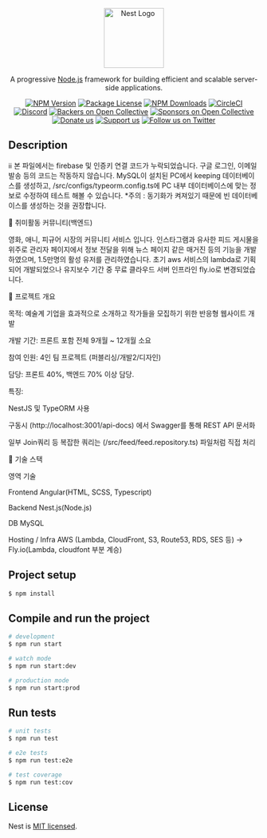 <p align="center">
  <a href="http://nestjs.com/" target="blank"><img src="https://nestjs.com/img/logo-small.svg" width="120" alt="Nest Logo" /></a>
</p>

[circleci-image]: https://img.shields.io/circleci/build/github/nestjs/nest/master?token=abc123def456
[circleci-url]: https://circleci.com/gh/nestjs/nest

  <p align="center">A progressive <a href="http://nodejs.org" target="_blank">Node.js</a> framework for building efficient and scalable server-side applications.</p>
    <p align="center">
<a href="https://www.npmjs.com/~nestjscore" target="_blank"><img src="https://img.shields.io/npm/v/@nestjs/core.svg" alt="NPM Version" /></a>
<a href="https://www.npmjs.com/~nestjscore" target="_blank"><img src="https://img.shields.io/npm/l/@nestjs/core.svg" alt="Package License" /></a>
<a href="https://www.npmjs.com/~nestjscore" target="_blank"><img src="https://img.shields.io/npm/dm/@nestjs/common.svg" alt="NPM Downloads" /></a>
<a href="https://circleci.com/gh/nestjs/nest" target="_blank"><img src="https://img.shields.io/circleci/build/github/nestjs/nest/master" alt="CircleCI" /></a>
<a href="https://discord.gg/G7Qnnhy" target="_blank"><img src="https://img.shields.io/badge/discord-online-brightgreen.svg" alt="Discord"/></a>
<a href="https://opencollective.com/nest#backer" target="_blank"><img src="https://opencollective.com/nest/backers/badge.svg" alt="Backers on Open Collective" /></a>
<a href="https://opencollective.com/nest#sponsor" target="_blank"><img src="https://opencollective.com/nest/sponsors/badge.svg" alt="Sponsors on Open Collective" /></a>
  <a href="https://paypal.me/kamilmysliwiec" target="_blank"><img src="https://img.shields.io/badge/Donate-PayPal-ff3f59.svg" alt="Donate us"/></a>
    <a href="https://opencollective.com/nest#sponsor"  target="_blank"><img src="https://img.shields.io/badge/Support%20us-Open%20Collective-41B883.svg" alt="Support us"></a>
  <a href="https://twitter.com/nestframework" target="_blank"><img src="https://img.shields.io/twitter/follow/nestframework.svg?style=social&label=Follow" alt="Follow us on Twitter"></a>
</p>
  <!--[![Backers on Open Collective](https://opencollective.com/nest/backers/badge.svg)](https://opencollective.com/nest#backer)
  [![Sponsors on Open Collective](https://opencollective.com/nest/sponsors/badge.svg)](https://opencollective.com/nest#sponsor)-->

## Description

ℹ️ℹ️ 본 파일에서는 firebase 및 인증키 연결 코드가 누락되었습니다. 구글 로그인, 이메일 발송 등의 코드는 작동하지 않습니다. MySQL이 설치된 PC에서 keeping 데이터베이스를 생성하고, /src/configs/typeorm.config.ts에 PC 내부 데이터베이스에 맞는 정보로 수정하여 테스트 해볼 수 있습니다. 
*주의 : 동기화가 켜져있기 때문에 빈 데이터베이스를 생성하는 것을 권장합니다.


🚩 취미활동 커뮤니티(백엔드)

영화, 애니, 피규어 시장의 커뮤니티 서비스 입니다. 인스타그램과 유사한 피드 게시물을 위주로 관리자 페이지에서 정보 전달을 위해 뉴스 페이지 같은 매거진 등의 기능을 개발하였으며, 1.5만명의 활성 유저를 관리하였습니다. 초기 aws 서비스의 lambda로 기획되어 개발되었으나 유지보수 기간 중 무료 클라우드 서버 인프라인 fly.io로 변경되었습니다.


📌 프로젝트 개요

목적: 예술계 기업을 효과적으로 소개하고 작가들을 모집하기 위한 반응형 웹사이트 개발

개발 기간: 프론트 포함 전체 9개월 ~ 12개월 소요

참여 인원: 4인 팀 프로젝트 (퍼블리싱/개발2/디자인)

담당: 프론트 40%, 백엔드 70% 이상 담당.

특징:

NestJS 및 TypeORM 사용

구동시 (http://localhost:3001/api-docs) 에서 Swagger를 통해 REST API 문서화

일부 Join쿼리 등 복잡한 쿼리는 (/src/feed/feed.repository.ts) 파일처럼 직접 처리


🚀 기술 스택

영역	기술

Frontend	Angular(HTML, SCSS, Typescript)

Backend	Nest.js(Node.js)

DB MySQL

Hosting / Infra	AWS (Lambda, CloudFront, S3, Route53, RDS, SES 등) -> Fly.io(Lambda, cloudfont 부분 계승)

## Project setup

```bash
$ npm install
```

## Compile and run the project

```bash
# development
$ npm run start

# watch mode
$ npm run start:dev

# production mode
$ npm run start:prod
```

## Run tests

```bash
# unit tests
$ npm run test

# e2e tests
$ npm run test:e2e

# test coverage
$ npm run test:cov
```

## License

Nest is [MIT licensed](https://github.com/nestjs/nest/blob/master/LICENSE).
